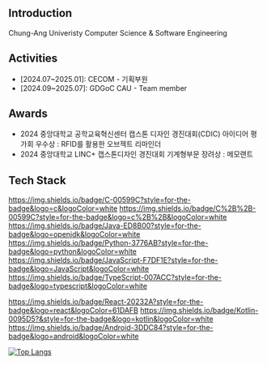 ## Introduction
Chung-Ang Univeristy Computer Science & Software Engineering

<!--
**hoinhoin/hoinhoin** is a ✨ _special_ ✨ repository because its `README.md` (this file) appears on your GitHub profile.

Here are some ideas to get you started:

- 🔭 I’m currently working on ...
- 🌱 I’m currently learning ...
- 👯 I’m looking to collaborate on ...
- 🤔 I’m looking for help with ...
- 💬 Ask me about ...
- 📫 How to reach me: ...
- 😄 Pronouns: ...
- ⚡ Fun fact: ...
-->

## Activities

- [2024.07~2025.01]: CECOM - 기획부원
- [2024.09~2025.07]: GDGoC CAU - Team member

## Awards
- 2024 중앙대학교 공학교육혁신센터 캡스톤 디자인 경진대회(CDIC) 아이디어 평가회 우수상 : RFID를 활용한 오브젝트 리마인더
- 2024 중앙대학교 LINC+ 캡스톤디자인 경진대회 기계형부문 장려상 : 메모랜트

## Tech Stack

https://img.shields.io/badge/C-00599C?style=for-the-badge&logo=c&logoColor=white
https://img.shields.io/badge/C%2B%2B-00599C?style=for-the-badge&logo=c%2B%2B&logoColor=white
https://img.shields.io/badge/Java-ED8B00?style=for-the-badge&logo=openjdk&logoColor=white
https://img.shields.io/badge/Python-3776AB?style=for-the-badge&logo=python&logoColor=white
https://img.shields.io/badge/JavaScript-F7DF1E?style=for-the-badge&logo=JavaScript&logoColor=white
https://img.shields.io/badge/TypeScript-007ACC?style=for-the-badge&logo=typescript&logoColor=white

https://img.shields.io/badge/React-20232A?style=for-the-badge&logo=react&logoColor=61DAFB
https://img.shields.io/badge/Kotlin-0095D5?&style=for-the-badge&logo=kotlin&logoColor=white
https://img.shields.io/badge/Android-3DDC84?style=for-the-badge&logo=android&logoColor=white

[![Top Langs](https://github-readme-stats.vercel.app/api/top-langs/?username=hoinhoin)](https://github.com/anuraghazra/github-readme-stats)

